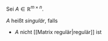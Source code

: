 Sei $A \in \mathbb{R}^{m \times n}$.

$A$ heißt *singulär*, falls
- $A$ nicht [[Matrix regulär|regulär]] ist